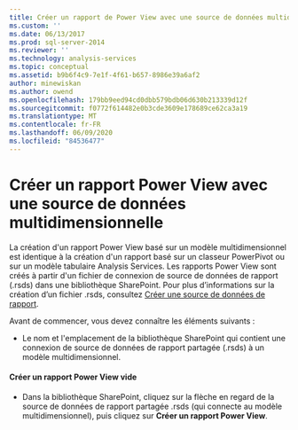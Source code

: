 ```yaml
---
title: Créer un rapport de Power View avec une source de données multidimensionnelles | Microsoft Docs
ms.custom: ''
ms.date: 06/13/2017
ms.prod: sql-server-2014
ms.reviewer: ''
ms.technology: analysis-services
ms.topic: conceptual
ms.assetid: b9b6f4c9-7e1f-4f61-b657-8986e39a6af2
author: minewiskan
ms.author: owend
ms.openlocfilehash: 179bb9eed94cd0dbb579bdb06d630b213339d12f
ms.sourcegitcommit: f0772f614482e0b3cde3609e178689ce62ca3a19
ms.translationtype: MT
ms.contentlocale: fr-FR
ms.lasthandoff: 06/09/2020
ms.locfileid: "84536477"
---
```

# <a name="create-a-power-view-report-with-a-multidimensional-data-source"></a>Créer un rapport Power View avec une source de données multidimensionnelle
  La création d'un rapport Power View basé sur un modèle multidimensionnel est identique à la création d'un rapport basé sur un classeur PowerPivot ou sur un modèle tabulaire Analysis Services. Les rapports Power View sont créés à partir d'un fichier de connexion de source de données de rapport (.rsds) dans une bibliothèque SharePoint. Pour plus d’informations sur la création d’un fichier .rsds, consultez [Créer une source de données de rapport](create-a-report-data-source.md).  
  
 Avant de commencer, vous devez connaître les éléments suivants :  
  
-   Le nom et l'emplacement de la bibliothèque SharePoint qui contient une connexion de source de données de rapport partagée (.rsds) à un modèle multidimensionnel.  
  
#### <a name="create-a-new-blank-power-view-report"></a>Créer un rapport Power View vide  
  
-   Dans la bibliothèque SharePoint, cliquez sur la flèche en regard de la source de données de rapport partagée .rsds (qui connecte au modèle multidimensionnel), puis cliquez sur **Créer un rapport Power View**.  
  
  
